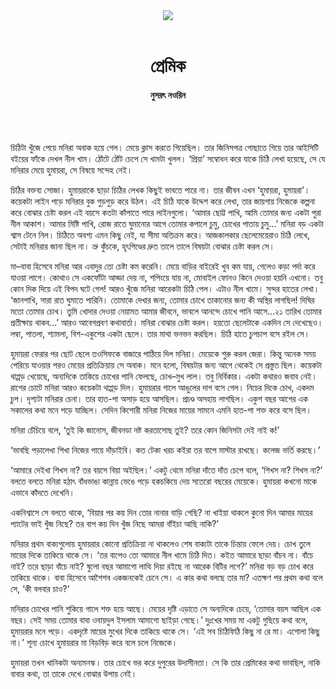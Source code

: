 <div align=center>
<img src=https://images.prothomalo.com/prothomalo-bangla%2F2021-01%2F46751d85-6bd3-485b-9c5a-da1a3e6df8f2%2Fpremik_.png?rect=0%2C68%2C600%2C315&w=1200&ar=40%3A21&auto=format%2Ccompress&ogImage=true&mode=crop&overlay=&overlay_position=bottom&overlay_width_pct=1 />
<br><br>
<h1>প্রেমিক</h1> 
<h4>নুসরৎ নওরিন</h4>
<br><br>
</div>

চিঠিটা খুঁজে পেয়ে মনিরা অবাক হয়ে গেল। মেয়ে ক্লাস করতে গিয়েছিল। তার জিনিসপত্র গোছাতে গিয়ে তার আইসিটি বইয়ের ফাঁকে দেখল নীল খাম। ঠোঁটে ঠোঁট চেপে সে খামটা খুলল। ‘প্রিয়া’ সম্বোধন করে যাকে চিঠি লেখা হয়েছে, সে যে মনিরার মেয়ে হুমায়রা, সে বিষয়ে সন্দেহ নেই।

চিঠির বক্তব্য সোজা। হুমায়রাকে ছাড়া চিঠির লেখক কিছুই ভাবতে পারে না। তার জীবন এখন ‘হুমায়রা, হুমায়রা’। কয়েকটা লাইন পড়ে মনিরার বুক গুড়গুড় করে উঠল। এই চিঠি যাকে উদ্দেশ করে লেখা, তার জায়গায় নিজেকে কল্পনা করে বোঝার চেষ্টা করল এই বয়সে কতটা কাঁপাতে পারে লাইনগুলো। ‘আমার ছোট্ট পাখি, আমি তোমার জন্য একটা পুরা নীল আকাশ। আমার মিষ্টি পাখি, রোজ রাতে ঘুমানোর আগে তোমার কপালে চুমু, চোখের পাতায় চুমু...’ মনিরা বড় একটা শ্বাস টেনে নিল। চিঠিতে অবশ্য এমন কিছু নেই, যা সীমা অতিক্রম করে। আজকালকার ছেলেমেয়েরাও চিঠি লেখে, সেটাই মনিরার জানা ছিল না। ভ্রু কুঁচকে, হৃৎপিণ্ডের দ্রুত তালে তালে বিষয়টা বোঝার চেষ্টা করল সে।

মা–বাবা হিসেবে মনিরা আর এবাদুর তো চেষ্টা কম করেনি। মেয়ে বাড়ির বাইরেই খুব কম যায়, গেলেও কড়া পর্দা করে যাওয়া লাগে। কোথাও সে একফোঁটা আড্ডা দেয় না, শপিংয়ে যায় না, মোবাইল ফোনও কিনে দেওয়া হয়নি এখনো। তবু কোন দিক দিয়ে এই বিপদ ঘটে গেল! আরও খুঁজে মনিরা আরেকটা চিঠি পেল। এটাও নীল খামে। সুন্দর হাতের লেখা। ‘জানপাখি, সারা রাত ঘুমাতে পারিনি। তোমাকে দেখার জন্য, তোমার চোখে তাকানোর জন্য কী অস্থির লাগছিল! দিঘির মতো তোমার চোখ। তুমি খোদার দেওয়া নেয়ামত আমার জীবনে, ভাবলে আনন্দে চোখে পানি আসে...২১ তারিখ তোমার প্রতীক্ষায় থাকব...’ আরও আবেগপ্রবণ কথাবার্তা। মনিরা বোঝার চেষ্টা করল। হয়তো ছেলেটাকে একদিন সে দেখেছেও। লম্বা, পাতলা, শ্যামলা, বিশ-একুশের একটা ছেলে। তার মাথা ভনভন করছিল। চিঠি হাতে চুপচাপ বসে রইল সে।

হুমায়রা ফেরার পর ছোট ছেলে তওসিফকে বাজারে পাঠিয়ে দিল মনিরা। মেয়েকে শুরু করল জেরা। কিন্তু অনেক সময় পেরিয়ে যাওয়ার পরও মেয়ের প্রতিক্রিয়ায় সে অবাক। মনে হলো, বিষয়টার জন্য আগে থেকেই সে প্রস্তুত ছিল। কয়েকটা থাপ্পড় খেয়েছে, অন্যদিকে তাকিয়ে চোখের পানি ফেলছে, চোখ–মুখ লাল। তবু নির্বিকার। একটা কথারও জবাব নেই। রাগের চোটে মনিরা আরও কয়েকটা থাপ্পড় দিল। হুমায়রার গালে আঙুলের দাগ বসে গেল। নিচের দিকে চোখ, একদম চুপ। দৃশ্যটা মনিরার চেনা। তার হাত-পা অসাড় হয়ে আসছিল। প্রচণ্ড অসহায় লাগছিল। একুশ বছর আগের এক সকালের কথা মনে পড়ে যাচ্ছিল। সেদিন কিশোরী মনিরা নিজের মায়ের সামনে এমনি হাত-পা শক্ত করে বসে ছিল।

মনিরা চেঁচিয়ে বলে, ‘তুই কি জানোস, জীবনডা নষ্ট করতাসোছ তুই? তরে কোন জিনিসটা দেই নাই ক!’

‘ভাবছি পড়ালেখা শিখা নিজের পায়ে দাঁড়াইবি। কত টেকা খরচ কইরা তর বাপে মাস্টার রাখছে। কলেজ ভর্তি করছে।’

‘আমারে দেইখা শিখস না? তর বয়সে বিয়া অইছিল।’ একটু থেমে মনিরা দাঁতে দাঁত চেপে বলে, ‘শিখস না? শিখস না?’ বলতে বলতে মনিরা হঠাৎ বাঁধভাঙা কান্নায় ভেঙে পড়ে হকচকিয়ে দেয় সতেরো বছরের মেয়েকে। হুমায়রা কখনো মাকে এভাবে কাঁদতে দেখেনি।

একনিশ্বাসে সে বলতে থাকে, ‘বিয়ার পর কয় দিন তোর নানার বাড়ি গেছি? না খাইয়া থাকলে কুনো দিন আমার মায়ের প্যাটের ভাই খুঁজ নিছে? তর বাপ কয় দিন খুঁজ নিছে আমরা বাঁইচা আছি নাকি?’

মনিরার প্রথম বাক্যগুলোয় হুমায়রার কোনো প্রতিক্রিয়া না থাকলেও শেষ বাক্যটা তাকে চিন্তায় ফেলে দেয়। চোখ তুলে মায়ের দিকে তাকিয়ে থাকে সে। ‘তর বাপেও তো আমারে নীল খামে চিঠি দিত। কইত আমারে ছাড়া বাঁচব না। বাঁচে নাই? তরে ছাড়া বাঁচে নাই? ষুলো বছর আমাগো লাত্থি দিয়া রইছে না আরেক বিটির লগে?’ মনিরা বড় বড় চোখ করে তাকিয়ে থাকে। বাবা হিসেবে আশৈশব একজনকেই চেনে সে। এ কার কথা বলছে তার মা? এতক্ষণ পর প্রথম কথা বলে সে, ‘কী বলবার চাও?’

মনিরার চোখের পানি শুকিয়ে গালে শক্ত হয়ে আছে। মেয়ের দৃষ্টি এড়াতে সে অন্যদিকে চেয়ে, ‘তোমার বয়স আছিল এক বছর। সেই সময় তোমার বাবা ওবায়দুল ইসলাম আমাগো ছাইড়া গেছে।’ দুঃখের সময় মা একটু গুছিয়ে কথা বলে, হুমায়রার মনে পড়ে। একদৃষ্টে মায়ের মুখের দিকে তাকিয়ে থাকে সে। ‘এই সব চিঠিফিঠি কিছু না রে মা। এগোলা কিছু না।’ শূন্য চোখে হুমায়রার মা বিড়বিড় করে বলে চলে নিজেকে।

হুমায়রা তখন খানিকটা অন্যমনস্ক। তার চোখে ভর করে দুপুরের উদাসীনতা। সে কি তার প্রেমিকের কথা ভাবছিল, নাকি বাবার কথা, তা তাকে দেখে বোঝার উপায় নেই।

